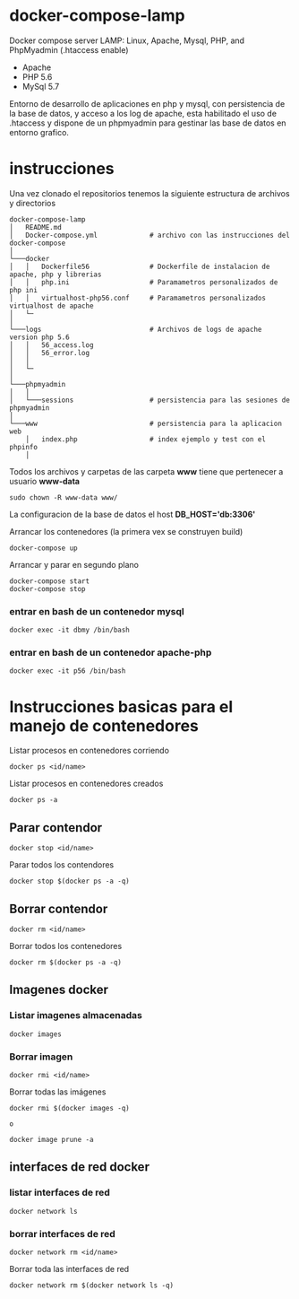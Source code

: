 # docker-compose-lamp

Docker compose server LAMP: Linux, Apache, Mysql, PHP, and PhpMyadmin (.htaccess enable)

- Apache
- PHP 5.6
- MySql 5.7

Entorno de desarrollo de aplicaciones en php y mysql, con persistencia de la base de datos, y acceso a los log de apache, esta habilitado el uso de .htaccess y dispone de un phpmyadmin para gestinar las base de datos en entorno grafico.

# instrucciones

Una vez clonado el repositorios tenemos la siguiente estructura de archivos y directorios

```
docker-compose-lamp
│   README.md
│   Docker-compose.yml             # archivo con las instrucciones del docker-compose    
│
└───docker
│   │   Dockerfile56               # Dockerfile de instalacion de apache, php y librerias 
│   │   php.ini                    # Paramametros personalizados de php ini
│   │   virtualhost-php56.conf     # Paramametros personalizados virtualhost de apache
│   └─
│     
└───logs                           # Archivos de logs de apache version php 5.6 
│   │   56_access.log     
│   │   56_error.log
│   │
│   └─
│
└───phpmyadmin
│   │
│   └───sessions                   # persistencia para las sesiones de phpmyadmin  
│ 
└───www                            # persistencia para la aplicacion web 
    │   index.php                  # index ejemplo y test con el phpinfo
    │   
```

Todos los archivos y carpetas de las carpeta **www** tiene que pertenecer a usuario **www-data**

    sudo chown -R www-data www/

La configuracion de la base de datos el host **DB_HOST='db:3306'**

Arrancar los contenedores (la primera vex se construyen build)

    docker-compose up

Arrancar y parar en segundo plano

    docker-compose start
    docker-compose stop



### entrar en bash de un contenedor mysql
    
    docker exec -it dbmy /bin/bash

### entrar en bash de un contenedor apache-php
    
    docker exec -it p56 /bin/bash

# Instrucciones basicas para el manejo de contenedores

Listar procesos en contenedores corriendo

    docker ps <id/name>

Listar procesos en contenedores creados
    
    docker ps -a


## Parar contendor

    docker stop <id/name>

Parar todos los contendores
 
    docker stop $(docker ps -a -q)


## Borrar contendor

    docker rm <id/name>

Borrar todos los contenedores

    docker rm $(docker ps -a -q)


## Imagenes docker

### Listar imagenes almacenadas

	docker images

### Borrar imagen

    docker rmi <id/name>

Borrar todas las imágenes

    docker rmi $(docker images -q)

    o

	docker image prune -a


## interfaces de red docker

### listar interfaces de red

    docker network ls

### borrar interfaces de red

	docker network rm <id/name>

Borrar toda las interfaces de red

	docker network rm $(docker network ls -q)

